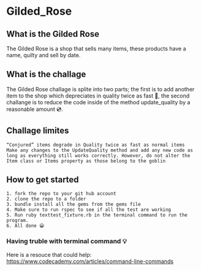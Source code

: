 # Gilded_Rose 

## What is the Gilded Rose

The Gilded Rose is a shop that sells many items, these products have a name, quilty and sell by date. 

## What is the challage  

The Gilded Rose challage is splite into two parts; the first is to add another item to the shop which depreciates in quality twice as fast 🧁, the second challange is to reduce the code inside of the method update_quality by a reasonable amount 💿.   

## Challage limites  

```
“Conjured” items degrade in Quality twice as fast as normal items
Make any changes to the UpdateQuality method and add any new code as long as everything still works correctly. However, do not alter the Item class or Items property as those belong to the goblin 
```

## How to get started 

``` 
1. fork the repo to your git hub account 
2. clone the repo to a folder 
3. bundle install all the gems from the gems file 
4. Make sure to run rspec to see if all the test are working 
5. Run ruby texttest_fixture.rb in the terminal command to run the program.  
6. All done 😀 
```  

### Having truble with terminal command 💡

Here is a resouce that could help: https://www.codecademy.com/articles/command-line-commands

